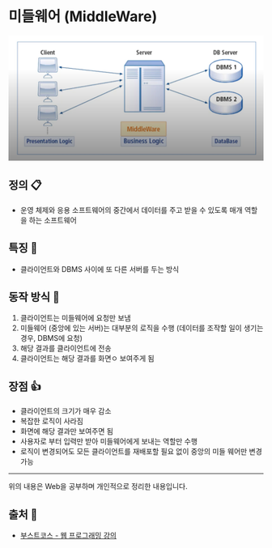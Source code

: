 
# 미들웨어 (MiddleWare)
<img src="./images/middleware.png" width="600">

## 정의 📋
- 운영 체제와 응용 소프트웨어의 중간에서 데이터를 주고 받을 수 있도록 매개 역할을 하는 소프트웨어

## 특징 🙌
- 클라이언트와 DBMS 사이에 또 다른 서버를 두는 방식

## 동작 방식 💪
1. 클라이언트는 미들웨어에 요청만 보냄
2. 미들웨어 (중앙에 있는 서버)는 대부분의 로직을 수행 (데이터를 조작할 일이 생기는 경우, DBMS에 요청)
3. 해당 결과를 클라이언트에 전송
4. 클라이언트는 해당 결과를 화면ㅇ 보여주게 됨

## 장점 👍
- 클라이언트의 크기가 매우 감소
 - 복잡한 로직이 사라짐
 - 화면에 해당 결과만 보여주면 됨
 - 사용자로 부터 입력만 받아 미들웨어에게 보내는 역할만 수행
- 로직이 변경되어도 모든 클라이언트를 재배포할 필요 없이 중앙의 미들 웨어만 변경 가능

- - -
위의 내용은 Web을 공부하며 개인적으로 정리한 내용입니다.
## 출처 📝
- [부스트코스 - 웹 프로그래밍 강의](https://www.boostcourse.org/web316/lecture/16661?isDesc=false)